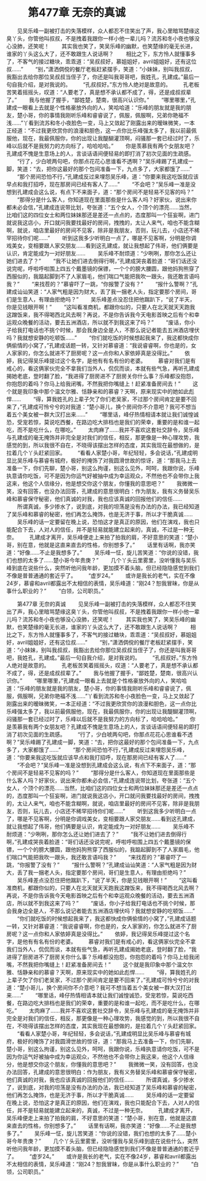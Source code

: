 # 　　第477章 无奈的真诚
　　见吴乐峰一副被打击的失落模样，众人都忍不住笑出了声，我心里暗骂楚缘这臭丫头，你管他叫叔叔，不是拽着我跟你一样小他一辈儿吗？流苏和冬小夜也够没心没肺，还笑呢！
　　其实我也笑了，笑吴乐峰的幽默，也笑楚缘的毫无长进，谁家的丫头这么大了，还不敢跟生人说话啊？
　　相比之下，东方怜人就懂事多了，不客气的接过糖块，乖乖道：“吴叔叔好，慕姐姐好，avril姐姐好，还有这位叔……”
　　“别，”潇洒倜傥的餐厅老板赶紧摆手，笑道：“小妹妹，别叫我叔叔，我豁出去给你那位吴叔叔当侄子了，你还是叫我哥哥吧，我姓孔，孔建成。”最后一句自我介绍，是对我说的。
　　“孔叔叔好。”东方怜人绝对是故意的。
　　孔老板苦笑着摇摇头，叹道：“人要老了，真是想不承认都不成了，得，还是成叔叔辈了。”
　　我与他握了握手，“鄙姓楚，楚南，很高兴认识你。”
　　“哪里哪里，”孔建成一眼看上去就是个性格豪放外向的人，笑哈哈道：“乐峰的朋友就是我的朋友，楚小哥，你的事情我刚听乐峰和睿睿说了，佩服，佩服啊，兄弟你艳福不浅……”丫看到流苏和冬小夜脸色一变，马上又敛起了刚露出来的暧昧微笑，一本正经道：“不过我更欣赏你的浪漫和胆色，这一点你比乐峰强太多了，我以前最佩服他，现在，我最佩服你，你的出现让我醍醐灌顶啊，闷骚那一套已经过时了，乐峰以后就不是我努力的方向标了，哈哈哈哈。”
　　你是羡慕我有两个女朋友吧？孔建成不愧是生意场上的人，言谈话语间便轻易的即打消了初次见面的生疏感。
　　“行了，少白唬两句吧，你那点花花心思谁看不透啊？”吴乐峰踢了孔建成一脚，笑道：“去，把你这最好的那个包间准备一下，九点多了，大家都饿了……”
　　“那个房间恐怕不行，”孔建成反过来埋怨吴乐峰，道：“你要来我这吃饭就应该早点和我打招呼，现在那房间已经有客人了……”
　　“不会吧？”吴乐峰一准是没想到孔建成会这么说，有点下不来面子，道：“那个房间不是轻易不见客的吗？”
　　“那得分是什么客人，你知道现在里面那些是什么客人吗？好家伙，说出来你都未必会信，”孔建成连说带比划，夸张道：“五个女人，个顶个的漂亮……当然，比咱们这的四位女士和两位妹妹那还是差还一点点的，态度那叫一个狂妄啊，进门就说我这店小，开口就问我要找最好的房间，拽拽的，太让人来气，咱也不能含糊啊，就说，咱店里最好的房间不见客，除非是我朋友，否则，玩儿去，小店还不稀罕招待你们呢……”
　　听到这我多少听明白一点了，哪是不见客啊，分明是你调戏美女，变相要跟人家交朋友……看到这孔建成，就让我想起了伟哥，他们俩要是认识，肯定能成为一对好朋友……
　　吴乐峰不耐烦道：“少咧咧，那你怎么还让她们进去了？”
　　“我不让她们进去倒得行啊，”孔建成哭丧着脸道：“哥们话还没说完呢，呼啦呼啦围上四五个戴墨镜的保镖，一个个的膀大腰圆，跟他妈狗熊穿了西服似的，我踮起脚到不了人家眉毛，他们喘口气能把我吹一跟头，我还敢言语吗我？”
　　“来找茬的？”慕睿吓了一跳，“你报警了没有？”
　　“报什么警啊？”孔建成讪讪笑道：“人家气粗是因为财大，丢了我一捆老人头，指定要那个房间，哥们是生意人，有理由拒绝吗？”
　　吴乐峰差点没忍住把他踹趴下，“说了半天，你是见钱眼开啊！”
　　“这叫看准商机，都跟你似的，只要人在北天就天天跑我这蹭饭来，我不得喝西北风去啊？再说，不是你告诉我今天电影首映之后有个和幸运观众晚餐的活动，要去五洲酒店，所以就不到我这来了吗？”
　　“废话，你小子给我打电话也不挑个时候，那会我身边全是人，不那么说记者能去五洲酒店埋伏吗？我就想安静的吃顿饭……”
　　“你们就吃饭的时候想起我来了，我这都快成你俩偷情的小窝了，”孔建成话题一转，又针对慕睿道：“我说睿睿啊，你也是的，女人家家的，你怎么就进不了厨房呢？这一点你和人家依婷真是没得比。”
　　依婷，我记得吴乐峰提过这个名字，是他有有名有份的老婆。
　　慕睿对我们是有戒心的，看这俩家伙完全不拿我们当外人，侃侃而谈，本就有些气急，再听孔建成揭她老底，登时翻了脸，“我进得了厨房进不了厨房关你什么事？乐峰都没抱怨，你抱怨的着吗？你马上给我闭嘴，不然我把你嘴缝上！赶紧准备房间去！”
　　这个就是我印象中那个温文尔雅、恬静亲和的慕睿？天啊，原来现实中的她如此彪悍……
　　“得，算我姓孔的上辈子欠了你们老吴家，不过那个房间肯定是要不回来了，”孔建成可怜兮兮的对我道：“楚小哥儿，换个房间你不介意吧？我可不想当着五个美女被一群大汉打出来……”
　　“哪里话，峰仔热情相请本就让我们诚惶诚恐，受宠若惊，莫说吃西餐，在路边吃大排档也是我们的荣幸，重要的是和谁一起吃，而不是吃什么，在哪吃。”
　　太肉麻了……我并不喜欢这套社交辞令，吴乐峰与孔建成的毫无掩饰并非完全是对我们的信任，相反，那更像是一种心理攻势，我感觉的到，所以我很不自在，不晓得该摆出怎样的态度，其实我现在最想做的，是拉着几个丫头赶紧回家。
　　“看看人家楚小哥，年纪轻轻，多会说话，”孔建成明显比吴乐峰与慕睿有城府，极好的掩饰了对我圆滑世故的惊讶，道：“那我马上去准备一下，你们先聊，楚小哥，别这么拘谨，别这么见外，呵呵，我跟你说，乐峰执意请你吃饭，可不是因为你运气好被抽中成为幸运观众，不然他也不会带你上我这来，他这个人信缘分，他是想交你这个朋友，你懂我的意思吧？”
　　我微微一笑，没有回答，也没办法回答，孔建成的意思很明白：作为朋友，我有义务替吴乐峰和慕睿保守秘密，他们真诚的对我，我也应该真诚的回报他们的信任……
　　所谓真诚，多少掺水了，说到底，对我的坦荡是没有办法的办法，我已经知道了吴乐峰和慕睿的秘密，他们再怎么掩饰，也是无济于事，所以才干脆真诚……
　　吴乐峰的话一定要留在晚上说，恐怕这才是真正的原因，他们在演戏，我也只能配合下去，人对人的信任，并不是轻易就能建立起来的，真诚，不过是一种无奈。
　　孔建成才离开，吴乐峰便走上来拍了拍我的肩，不好意思的笑道：“楚小哥，别在意，他就是这直来直去的性格，你别想多了。”
　　话里有话啊，我亦笑道：“好像……不止是我想多了。”
　　吴乐峰一怔，旋儿苦笑道：“你说的没错，我们也想的太多了……楚小哥今年贵庚？”
　　几个丫头云里雾里，没听懂我与吴乐峰到底在说些什么，突然听他问我年龄，更加摸不着头脑，但已经隐隐感觉到我们不像是普普通通的套近乎了。
　　“虚岁24。”
　　或许是我长的老气，实在不像24岁，慕睿和avril都露出不太相信的表情，吴乐峰道：“刚24？恕我冒昧，你是从事什么职业的？”
　　“白领，公司职员。”

　　第477章 无奈的真诚
　　见吴乐峰一副被打击的失落模样，众人都忍不住笑出了声，我心里暗骂楚缘这臭丫头，你管他叫叔叔，不是拽着我跟你一样小他一辈儿吗？流苏和冬小夜也够没心没肺，还笑呢！
　　其实我也笑了，笑吴乐峰的幽默，也笑楚缘的毫无长进，谁家的丫头这么大了，还不敢跟生人说话啊？
　　相比之下，东方怜人就懂事多了，不客气的接过糖块，乖乖道：“吴叔叔好，慕姐姐好，avril姐姐好，还有这位叔……”
　　“别，”潇洒倜傥的餐厅老板赶紧摆手，笑道：“小妹妹，别叫我叔叔，我豁出去给你那位吴叔叔当侄子了，你还是叫我哥哥吧，我姓孔，孔建成。”最后一句自我介绍，是对我说的。
　　“孔叔叔好。”东方怜人绝对是故意的。
　　孔老板苦笑着摇摇头，叹道：“人要老了，真是想不承认都不成了，得，还是成叔叔辈了。”
　　我与他握了握手，“鄙姓楚，楚南，很高兴认识你。”
　　“哪里哪里，”孔建成一眼看上去就是个性格豪放外向的人，笑哈哈道：“乐峰的朋友就是我的朋友，楚小哥，你的事情我刚听乐峰和睿睿说了，佩服，佩服啊，兄弟你艳福不浅……”丫看到流苏和冬小夜脸色一变，马上又敛起了刚露出来的暧昧微笑，一本正经道：“不过我更欣赏你的浪漫和胆色，这一点你比乐峰强太多了，我以前最佩服他，现在，我最佩服你，你的出现让我醍醐灌顶啊，闷骚那一套已经过时了，乐峰以后就不是我努力的方向标了，哈哈哈哈。”
　　你是羡慕我有两个女朋友吧？孔建成不愧是生意场上的人，言谈话语间便轻易的即打消了初次见面的生疏感。
　　“行了，少白唬两句吧，你那点花花心思谁看不透啊？”吴乐峰踢了孔建成一脚，笑道：“去，把你这最好的那个包间准备一下，九点多了，大家都饿了……”
　　“那个房间恐怕不行，”孔建成反过来埋怨吴乐峰，道：“你要来我这吃饭就应该早点和我打招呼，现在那房间已经有客人了……”
　　“不会吧？”吴乐峰一准是没想到孔建成会这么说，有点下不来面子，道：“那个房间不是轻易不见客的吗？”
　　“那得分是什么客人，你知道现在里面那些是什么客人吗？好家伙，说出来你都未必会信，”孔建成连说带比划，夸张道：“五个女人，个顶个的漂亮……当然，比咱们这的四位女士和两位妹妹那还是差还一点点的，态度那叫一个狂妄啊，进门就说我这店小，开口就问我要找最好的房间，拽拽的，太让人来气，咱也不能含糊啊，就说，咱店里最好的房间不见客，除非是我朋友，否则，玩儿去，小店还不稀罕招待你们呢……”
　　听到这我多少听明白一点了，哪是不见客啊，分明是你调戏美女，变相要跟人家交朋友……看到这孔建成，就让我想起了伟哥，他们俩要是认识，肯定能成为一对好朋友……
　　吴乐峰不耐烦道：“少咧咧，那你怎么还让她们进去了？”
　　“我不让她们进去倒得行啊，”孔建成哭丧着脸道：“哥们话还没说完呢，呼啦呼啦围上四五个戴墨镜的保镖，一个个的膀大腰圆，跟他妈狗熊穿了西服似的，我踮起脚到不了人家眉毛，他们喘口气能把我吹一跟头，我还敢言语吗我？”
　　“来找茬的？”慕睿吓了一跳，“你报警了没有？”
　　“报什么警啊？”孔建成讪讪笑道：“人家气粗是因为财大，丢了我一捆老人头，指定要那个房间，哥们是生意人，有理由拒绝吗？”
　　吴乐峰差点没忍住把他踹趴下，“说了半天，你是见钱眼开啊！”
　　“这叫看准商机，都跟你似的，只要人在北天就天天跑我这蹭饭来，我不得喝西北风去啊？再说，不是你告诉我今天电影首映之后有个和幸运观众晚餐的活动，要去五洲酒店，所以就不到我这来了吗？”
　　“废话，你小子给我打电话也不挑个时候，那会我身边全是人，不那么说记者能去五洲酒店埋伏吗？我就想安静的吃顿饭……”
　　“你们就吃饭的时候想起我来了，我这都快成你俩偷情的小窝了，”孔建成话题一转，又针对慕睿道：“我说睿睿啊，你也是的，女人家家的，你怎么就进不了厨房呢？这一点你和人家依婷真是没得比。”
　　依婷，我记得吴乐峰提过这个名字，是他有有名有份的老婆。
　　慕睿对我们是有戒心的，看这俩家伙完全不拿我们当外人，侃侃而谈，本就有些气急，再听孔建成揭她老底，登时翻了脸，“我进得了厨房进不了厨房关你什么事？乐峰都没抱怨，你抱怨的着吗？你马上给我闭嘴，不然我把你嘴缝上！赶紧准备房间去！”
　　这个就是我印象中那个温文尔雅、恬静亲和的慕睿？天啊，原来现实中的她如此彪悍……
　　“得，算我姓孔的上辈子欠了你们老吴家，不过那个房间肯定是要不回来了，”孔建成可怜兮兮的对我道：“楚小哥儿，换个房间你不介意吧？我可不想当着五个美女被一群大汉打出来……”
　　“哪里话，峰仔热情相请本就让我们诚惶诚恐，受宠若惊，莫说吃西餐，在路边吃大排档也是我们的荣幸，重要的是和谁一起吃，而不是吃什么，在哪吃。”
　　太肉麻了……我并不喜欢这套社交辞令，吴乐峰与孔建成的毫无掩饰并非完全是对我们的信任，相反，那更像是一种心理攻势，我感觉的到，所以我很不自在，不晓得该摆出怎样的态度，其实我现在最想做的，是拉着几个丫头赶紧回家。
　　“看看人家楚小哥，年纪轻轻，多会说话，”孔建成明显比吴乐峰与慕睿有城府，极好的掩饰了对我圆滑世故的惊讶，道：“那我马上去准备一下，你们先聊，楚小哥，别这么拘谨，别这么见外，呵呵，我跟你说，乐峰执意请你吃饭，可不是因为你运气好被抽中成为幸运观众，不然他也不会带你上我这来，他这个人信缘分，他是想交你这个朋友，你懂我的意思吧？”
　　我微微一笑，没有回答，也没办法回答，孔建成的意思很明白：作为朋友，我有义务替吴乐峰和慕睿保守秘密，他们真诚的对我，我也应该真诚的回报他们的信任……
　　所谓真诚，多少掺水了，说到底，对我的坦荡是没有办法的办法，我已经知道了吴乐峰和慕睿的秘密，他们再怎么掩饰，也是无济于事，所以才干脆真诚……
　　吴乐峰的话一定要留在晚上说，恐怕这才是真正的原因，他们在演戏，我也只能配合下去，人对人的信任，并不是轻易就能建立起来的，真诚，不过是一种无奈。
　　孔建成才离开，吴乐峰便走上来拍了拍我的肩，不好意思的笑道：“楚小哥，别在意，他就是这直来直去的性格，你别想多了。”
　　话里有话啊，我亦笑道：“好像……不止是我想多了。”
　　吴乐峰一怔，旋儿苦笑道：“你说的没错，我们也想的太多了……楚小哥今年贵庚？”
　　几个丫头云里雾里，没听懂我与吴乐峰到底在说些什么，突然听他问我年龄，更加摸不着头脑，但已经隐隐感觉到我们不像是普普通通的套近乎了。
　　“虚岁24。”
　　或许是我长的老气，实在不像24岁，慕睿和avril都露出不太相信的表情，吴乐峰道：“刚24？恕我冒昧，你是从事什么职业的？”
　　“白领，公司职员。”
